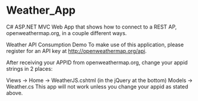 # Weather_App
C# ASP.NET MVC Web App that shows how to connect to a REST AP, openweathermap.org, in a couple different ways.

Weather API Consumption Demo
To make use of this application, please register for an API key at http://openweathermap.org/api.

After receiving your APPID from openweathermap.org, change your appid strings in 2 places:

Views -> Home -> WeatherJS.cshtml (in the jQuery at the bottom)
Models -> Weather.cs
This app will not work unless you change your appid as stated above.
